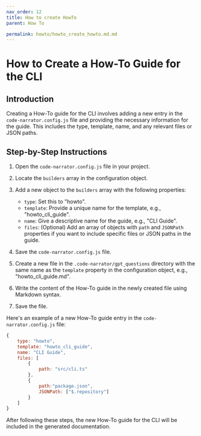 ```yaml
---
nav_order: 12
title: How to create HowTo
parent: How To

permalink: howto/howto_create_howto.md.md
---
```


# How to Create a How-To Guide for the CLI

## Introduction

Creating a How-To guide for the CLI involves adding a new entry in the `code-narrator.config.js` file and providing the necessary information for the guide. This includes the type, template, name, and any relevant files or JSON paths.

## Step-by-Step Instructions

1. Open the `code-narrator.config.js` file in your project.

2. Locate the `builders` array in the configuration object.

3. Add a new object to the `builders` array with the following properties:

   - `type`: Set this to "howto".
   - `template`: Provide a unique name for the template, e.g., "howto_cli_guide".
   - `name`: Give a descriptive name for the guide, e.g., "CLI Guide".
   - `files`: (Optional) Add an array of objects with `path` and `JSONPath` properties if you want to include specific files or JSON paths in the guide.

4. Save the `code-narrator.config.js` file.

5. Create a new file in the `.code-narrator/gpt_questions` directory with the same name as the `template` property in the configuration object, e.g., "howto_cli_guide.md".

6. Write the content of the How-To guide in the newly created file using Markdown syntax.

7. Save the file.

Here's an example of a new How-To guide entry in the `code-narrator.config.js` file:

```javascript
{
    type: "howto",
    template: "howto_cli_guide",
    name: "CLI Guide",
    files: [
        {
            path: "src/cli.ts"
        },
        {
            path:"package.json",
            JSONPath: ["$.repository"]
        }
    ]
}
```

After following these steps, the new How-To guide for the CLI will be included in the generated documentation.